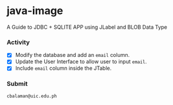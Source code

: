 # java-image
A Guide to JDBC + SQLITE APP using JLabel and BLOB Data Type

### Activity
- [X] Modify the database and add an ```email``` column.
- [X] Update the User Interface to allow user to input ```email```.
- [X] Include ```email``` column inside the JTable.

### Submit

```cbalaman@uic.edu.ph```
